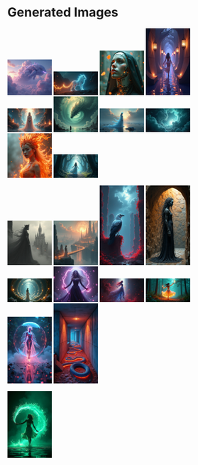 # Generated Images



<img src="2025_07_07_01.png" width="100"/> <img src="2025_07_07_02.png" width="100"/> <img src="2025_07_07_03.png" width="100"/> <img src="2025_07_07_04.png" width="100"/> <img src="2025_07_07_05.png" width="100"/> <img src="2025_07_07_06.png" width="100"/> <img src="2025_07_07_07.png" width="100"/> <img src="2025_07_07_08.png" width="100"/> <img src="2025_07_07_09.png" width="100"/> <img src="2025_07_07_10.png" width="100"/>

<img src="2025_07_07_11.png" width="100"/> <img src="2025_07_07_12.png" width="100"/> <img src="2025_07_07_13.png" width="100"/> <img src="2025_07_07_14.png" width="100"/> <img src="2025_07_07_15.png" width="100"/> <img src="2025_07_07_16.png" width="100"/> <img src="2025_07_07_17.png" width="100"/> <img src="2025_07_07_18.png" width="100"/> <img src="2025_07_07_19.png" width="100"/> <img src="2025_07_07_20.png" width="100"/>

<img src="2025_07_07_21.png" width="100"/>